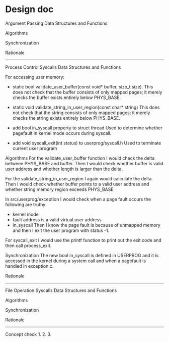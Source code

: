 # Design doc

Argument Passing
Data Structures and Functions

Algorithms

Synchronization

Rationale

----------
Process Control Syscalls
Data Structures and Functions

For accessing user memory:
- static bool validate_user_buffer(const void* buffer, size_t size).
This does not check that the buffer consists of only mapped pages;
it merely checks the buffer exists entirely below PHYS_BASE. 

- static void validate_string_in_user_region(const char* string)
This does not check that the string consists of only mapped pages; it merely
checks the string exists entirely below PHYS_BASE.

- add bool in_syscall property to struct thread 
Used to determine whether pagefault in kernel mode occurs during syscall.

- add void syscall_exit(int status) to userprog/syscall.h
Used to terminate current user program

Algorithms
For the validate_user_buffer function I would check the delta between PHYS_BASE and buffer.
Then I would check whether buffer is valid user address and whether length is larger than the delta.

For the validate_string_in_user_region I again would calculate the delta.
Then I would check whether buffer points to a valid user address
and whether string memory region exceeds PHYS_BASE

In src/userprog/exception I would check when a page fault occurs the following are truthy: 
- kernel mode
- fault address is a valid virtual user address
- in_syscall
Then I know the page fault is because of unmapped memory and then I exit the user program with status -1.

For syscall_exit I would use the printf function to print out the exit code and then call process_exit.

Synchronization
The new bool in_syscall is defined in USERPROG and it is accessed in the kernel during a system call and when a pagefault is handled in exception.c.

Rationale

----------
File Operation Syscalls
Data Structures and Functions

Algorithms

Synchronization

Rationale

----------
Concept check
1.
2.
3.

